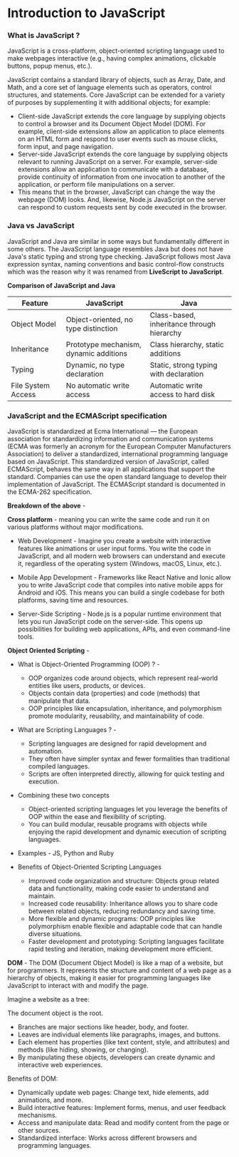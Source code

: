 
# Introduction to  JavaScript

### What is JavaScript ?

JavaScript is a cross-platform, object-oriented scripting language used to make webpages interactive (e.g., having complex animations, clickable buttons, popup menus, etc.).

JavaScript contains a standard library of objects, such as Array, Date, and Math, and a core set of language elements such as operators, control structures, and statements. Core JavaScript can be extended for a variety of purposes by supplementing it with additional objects; for example:

- Client-side JavaScript extends the core language by supplying objects to control a browser and its Document Object Model (DOM). For example, client-side extensions allow an application to place elements on an HTML form and respond to user events such as mouse clicks, form input, and page navigation.
- Server-side JavaScript extends the core language by supplying objects relevant to running JavaScript on a server. For example, server-side extensions allow an application to communicate with a database, provide continuity of information from one invocation to another of the application, or perform file manipulations on a server.
- This means that in the browser, JavaScript can change the way the webpage (DOM) looks. And, likewise, Node.js JavaScript on the server can respond to custom requests sent by code executed in the browser.

### Java vs JavaScript

JavaScript and Java are similar in some ways but fundamentally different in some others. The JavaScript language resembles Java but does not have Java's static typing and strong type checking. JavaScript follows most Java expression syntax, naming conventions and basic control-flow constructs which was the reason why it was renamed from **LiveScript to JavaScript**.

**Comparison of JavaScript and Java**

| Feature | JavaScript | Java |
|---|---|---|
| Object Model | Object-oriented, no type distinction | Class-based, inheritance through hierarchy |
| Inheritance | Prototype mechanism, dynamic additions | Class hierarchy, static additions |
| Typing | Dynamic, no type declaration | Static, strong typing with declaration |
| File System Access | No automatic write access | Automatic write access to hard disk |

### JavaScript and the ECMAScript specification

JavaScript is standardized at Ecma International — the European association for standardizing information and communication systems (ECMA was formerly an acronym for the European Computer Manufacturers Association) to deliver a standardized, international programming language based on JavaScript. This standardized version of JavaScript, called ECMAScript, behaves the same way in all applications that support the standard. Companies can use the open standard language to develop their implementation of JavaScript. The ECMAScript standard is documented in the ECMA-262 specification.

**Breakdown of the above** -

**Cross platform** - meaning you can write the same code and run it on various platforms without major modifications.

- Web Development - Imagine you create a website with interactive features like animations or user input forms. You write the code in JavaScript, and all modern web browsers can understand and execute it, regardless of the operating system (Windows, macOS, Linux, etc.).

- Mobile App Development - Frameworks like React Native and Ionic allow you to write JavaScript code that compiles into native mobile apps for Android and iOS. This means you can build a single codebase for both platforms, saving time and resources.

- Server-Side Scripting - Node.js is a popular runtime environment that lets you run JavaScript code on the server-side. This opens up possibilities for building web applications, APIs, and even command-line tools.

**Object Oriented Scripting** -

- What is Object-Oriented Programming (OOP) ? -
  - OOP organizes code around objects, which represent real-world entities like users, products, or devices.
  - Objects contain data (properties) and code (methods) that manipulate that data.
  - OOP principles like encapsulation, inheritance, and polymorphism promote modularity, reusability, and maintainability of code.

- What are Scripting Languages ? -
  - Scripting languages are designed for rapid development and automation.
  - They often have simpler syntax and fewer formalities than traditional compiled languages.
  - Scripts are often interpreted directly, allowing for quick testing and execution.

- Combining these two concepts
  - Object-oriented scripting languages let you leverage the benefits of OOP within the ease and flexibility of scripting.
  - You can build modular, reusable programs with objects while enjoying the rapid development and dynamic execution of scripting languages.

- Examples - JS, Python and Ruby

- Benefits of Object-Oriented Scripting Languages

  - Improved code organization and structure: Objects group related data and functionality, making code easier to understand and maintain.
  - Increased code reusability: Inheritance allows you to share code between related objects, reducing redundancy and saving time.
  - More flexible and dynamic programs: OOP principles like polymorphism enable flexible and adaptable code that can handle diverse situations.
  - Faster development and prototyping: Scripting languages facilitate rapid testing and iteration, making development more efficient.

**DOM** - The DOM (Document Object Model) is like a map of a website, but for programmers. It represents the structure and content of a web page as a hierarchy of objects, making it easier for programming languages like JavaScript to interact with and modify the page.

 Imagine a website as a tree:

The document object is the root.

- Branches are major sections like header, body, and footer.
- Leaves are individual elements like paragraphs, images, and buttons.
- Each element has properties (like text content, style, and attributes) and methods (like hiding, showing, or changing).
- By manipulating these objects, developers can create dynamic and interactive web experiences.

 Benefits of DOM:

- Dynamically update web pages: Change text, hide elements, add animations, and more.
- Build interactive features: Implement forms, menus, and user feedback mechanisms.
- Access and manipulate data: Read and modify content from the page or other sources.
- Standardized interface: Works across different browsers and programming languages.
